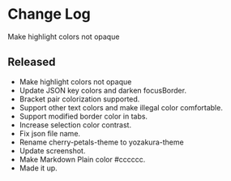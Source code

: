 # Change Log

Make highlight colors not opaque

## Released

- Make highlight colors not opaque
- Update JSON key colors and darken focusBorder.
- Bracket pair colorization supported.
- Support other text colors and make illegal color comfortable.
- Support modified border color in tabs.
- Increase selection color contrast.
- Fix json file name.
- Rename cherry-petals-theme to yozakura-theme
- Update screenshot.
- Make Markdown Plain color #cccccc.
- Made it up.
